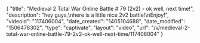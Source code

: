 {
    "title": "Medieval 2 Total War Online Battle # 79 (2v2) - ok well, next time!",
    "description": "hey guys,\nhere is a little nice 2v2 battle!\nEnjoy!",
    "videoid": "117406004",
    "date_created": "1405104688",
    "date_modified": "1506478302",
    "type": "captivate",
    "layout": "video",
    "url": "\/v\/medieval-2-total-war-online-battle-79-2v2-ok-well-next-time\/117406004"
}